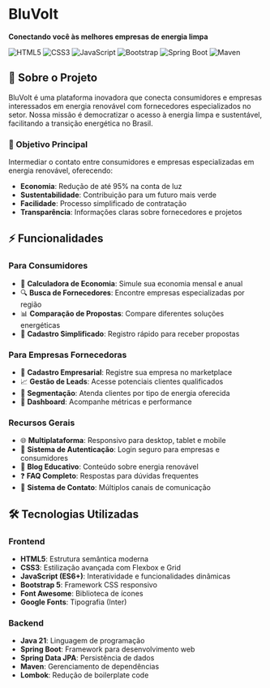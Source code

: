 # BluVolt

**Conectando você às melhores empresas de energia limpa**

![HTML5](https://img.shields.io/badge/HTML5-E34F26?style=for-the-badge&logo=html5&logoColor=white)
![CSS3](https://img.shields.io/badge/CSS3-1572B6?style=for-the-badge&logo=css3&logoColor=white)
![JavaScript](https://img.shields.io/badge/JavaScript-F7DF1E?style=for-the-badge&logo=javascript&logoColor=black)
![Bootstrap](https://img.shields.io/badge/Bootstrap-563D7C?style=for-the-badge&logo=bootstrap&logoColor=white)
![Spring Boot](https://img.shields.io/badge/Spring_Boot-6DB33F?style=for-the-badge&logo=spring-boot&logoColor=white)
![Maven](https://img.shields.io/badge/Maven-C71A36?style=for-the-badge&logo=apache-maven&logoColor=white)

## 🌱 Sobre o Projeto

BluVolt é uma plataforma inovadora que conecta consumidores e empresas interessados em energia renovável com fornecedores especializados no setor. Nossa missão é democratizar o acesso à energia limpa e sustentável, facilitando a transição energética no Brasil.

### 🎯 Objetivo Principal

Intermediar o contato entre consumidores e empresas especializadas em energia renovável, oferecendo:

- **Economia**: Redução de até 95% na conta de luz
- **Sustentabilidade**: Contribuição para um futuro mais verde
- **Facilidade**: Processo simplificado de contratação
- **Transparência**: Informações claras sobre fornecedores e projetos

## ⚡ Funcionalidades

### Para Consumidores
- 🧮 **Calculadora de Economia**: Simule sua economia mensal e anual
- 🔍 **Busca de Fornecedores**: Encontre empresas especializadas por região
- 📊 **Comparação de Propostas**: Compare diferentes soluções energéticas
- 📝 **Cadastro Simplificado**: Registro rápido para receber propostas

### Para Empresas Fornecedoras
- 🏢 **Cadastro Empresarial**: Registre sua empresa no marketplace
- 📈 **Gestão de Leads**: Acesse potenciais clientes qualificados
- 🎯 **Segmentação**: Atenda clientes por tipo de energia oferecida
- 📱 **Dashboard**: Acompanhe métricas e performance

### Recursos Gerais
- 🌐 **Multiplataforma**: Responsivo para desktop, tablet e mobile
- 🔐 **Sistema de Autenticação**: Login seguro para empresas e consumidores
- 📰 **Blog Educativo**: Conteúdo sobre energia renovável
- ❓ **FAQ Completo**: Respostas para dúvidas frequentes
- 💬 **Sistema de Contato**: Múltiplos canais de comunicação

## 🛠 Tecnologias Utilizadas

### Frontend
- **HTML5**: Estrutura semântica moderna
- **CSS3**: Estilização avançada com Flexbox e Grid
- **JavaScript (ES6+)**: Interatividade e funcionalidades dinâmicas
- **Bootstrap 5**: Framework CSS responsivo
- **Font Awesome**: Biblioteca de ícones
- **Google Fonts**: Tipografia (Inter)

### Backend
- **Java 21**: Linguagem de programação
- **Spring Boot**: Framework para desenvolvimento web
- **Spring Data JPA**: Persistência de dados
- **Maven**: Gerenciamento de dependências
- **Lombok**: Redução de boilerplate code
